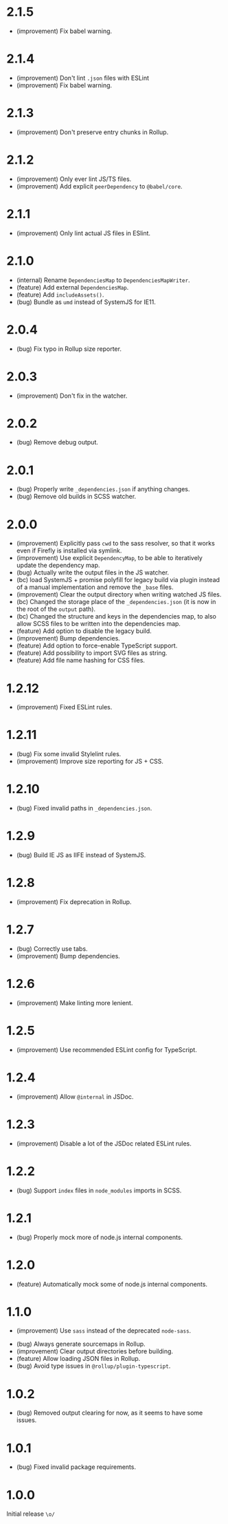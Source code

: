2.1.5
=====

*   (improvement) Fix babel warning.


2.1.4
=====

*   (improvement) Don't lint `.json` files with ESLint
*   (improvement) Fix babel warning.


2.1.3
=====

*   (improvement) Don't preserve entry chunks in Rollup.


2.1.2
=====

*   (improvement) Only ever lint JS/TS files.
*   (improvement) Add explicit `peerDependency` to `@babel/core`.


2.1.1
=====

*   (improvement) Only lint actual JS files in ESlint.


2.1.0
=====

*   (internal) Rename `DependenciesMap` to `DependenciesMapWriter`.
*   (feature) Add external `DependenciesMap`.
*   (feature) Add `includeAssets()`.
*   (bug) Bundle as `umd` instead of SystemJS for IE11.


2.0.4
=====

*   (bug) Fix typo in Rollup size reporter.


2.0.3
=====

*   (improvement) Don't fix in the watcher.


2.0.2
=====

*   (bug) Remove debug output.


2.0.1
=====

*   (bug) Properly write `_dependencies.json` if anything changes.
*   (bug) Remove old builds in SCSS watcher.


2.0.0
=====

*   (improvement) Explicitly pass `cwd` to the sass resolver, so that it works even if Firefly is installed via symlink.
*   (improvement) Use explicit `DependencyMap`, to be able to iteratively update the dependency map.
*   (bug) Actually write the output files in the JS watcher.
*   (bc) load SystemJS + promise polyfill for legacy build via plugin instead of a manual implementation and remove the `_base` files.
*   (improvement) Clear the output directory when writing watched JS files.
*   (bc) Changed the storage place of the `_dependencies.json` (it is now in the root of the `output` path).
*   (bc) Changed the structure and keys in the dependencies map, to also allow SCSS files to be written into the dependencies map.
*   (feature) Add option to disable the legacy build.
*   (improvement) Bump dependencies.
*   (feature) Add option to force-enable TypeScript support.
*   (feature) Add possibility to import SVG files as string.
*   (feature) Add file name hashing for CSS files.


1.2.12
======

*   (improvement) Fixed ESLint rules.


1.2.11
======

*   (bug) Fix some invalid Stylelint rules.
*   (improvement) Improve size reporting for JS + CSS.


1.2.10
======

*   (bug) Fixed invalid paths in `_dependencies.json`.


1.2.9
=====

*   (bug) Build IE JS as IIFE instead of SystemJS. 


1.2.8
=====

*   (improvement) Fix deprecation in Rollup.


1.2.7
=====

*   (bug) Correctly use tabs.
*   (improvement) Bump dependencies.


1.2.6
=====

*   (improvement) Make linting more lenient.


1.2.5
=====

*   (improvement) Use recommended ESLint config for TypeScript.


1.2.4
=====

*   (improvement) Allow `@internal` in JSDoc.


1.2.3
=====

*   (improvement) Disable a lot of the JSDoc related ESLint rules.


1.2.2
=====

*   (bug) Support `index` files in `node_modules` imports in SCSS.


1.2.1
=====

*   (bug) Properly mock more of node.js internal components.


1.2.0
=====

*   (feature) Automatically mock some of node.js internal components.


1.1.0
=====

+   (improvement) Use `sass` instead of the deprecated `node-sass`.
*   (bug) Always generate sourcemaps in Rollup.
*   (improvement) Clear output directories before building.
*   (feature) Allow loading JSON files in Rollup.
*   (bug) Avoid type issues in `@rollup/plugin-typescript`.


1.0.2
=====

*   (bug) Removed output clearing for now, as it seems to have some issues.


1.0.1
=====

*   (bug) Fixed invalid package requirements.


1.0.0
=====

Initial release `\o/`
